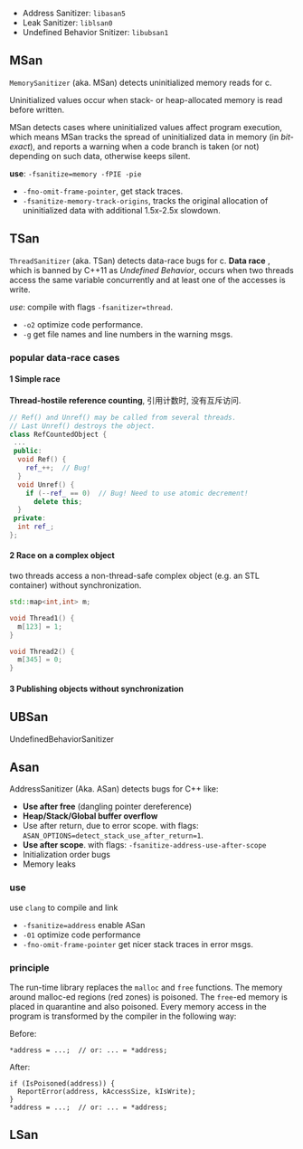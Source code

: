 - Address Sanitizer: `libasan5`
- Leak Sanitizer: `liblsan0`
- Undefined Behavior Snitizer: `libubsan1`

## MSan 

`MemorySanitizer` (aka. MSan) detects uninitialized memory reads for c.

Uninitialized values occur when stack- or heap-allocated memory is read before written. 

MSan detects cases where uninitialized values affect program execution, which means MSan tracks the spread of uninitialized data in memory (in *bit-exact*), and reports a warning when a code branch is taken (or not) depending on such data, otherwise keeps silent.

**use**: `-fsanitize=memory -fPIE -pie`
- `-fno-omit-frame-pointer`, get stack traces.
- `-fsanitize-memory-track-origins`, tracks the original allocation of uninitialized data with additional 1.5x-2.5x slowdown.

## TSan

`ThreadSanitizer` (aka. TSan) detects data-race bugs for c. **Data race** , which is banned by C++11 as *Undefined Behavior*,  occurs when two threads access the same variable concurrently and at least one of the accesses is write.

*use*: compile with flags `-fsanitizer=thread`.
- `-o2` optimize code performance.
- `-g` get file names and line numbers in the warning msgs.

### popular data-race cases

#### 1 Simple race

**Thread-hostile reference counting**, 引用计数时, 没有互斥访问.

```cpp
// Ref() and Unref() may be called from several threads.
// Last Unref() destroys the object.
class RefCountedObject {
 ...
 public:
  void Ref() {
    ref_++;  // Bug!
  }
  void Unref() {
    if (--ref_ == 0)  // Bug! Need to use atomic decrement!
      delete this;
  }
 private:
  int ref_;
};
```

#### 2 Race on a complex object

two threads access a non-thread-safe complex object (e.g. an STL container) without synchronization.

```cpp
std::map<int,int> m;

void Thread1() {
  m[123] = 1;
}

void Thread2() {
  m[345] = 0;
}
```

#### 3 Publishing objects without synchronization

## UBSan

UndefinedBehaviorSanitizer

## Asan

AddressSanitizer (Aka. ASan) detects bugs for C++ like:
- **Use after free** (dangling pointer dereference)
- **Heap/Stack/Global buffer overflow**
- Use after return, due to error scope. with flags: `ASAN_OPTIONS=detect_stack_use_after_return=1`.
- **Use after scope**. with flags: `-fsanitize-address-use-after-scope`
- Initialization order bugs
- Memory leaks

### use

use `clang` to compile and link 
- `-fsanitize=address` enable ASan
- `-01` optimize code performance
- `-fno-omit-frame-pointer` get nicer stack traces in error msgs.

### principle

The run-time library replaces the `malloc` and `free` functions. The memory around malloc-ed regions (red zones) is poisoned. The `free`\-ed memory is placed in quarantine and also poisoned. Every memory access in the program is transformed by the compiler in the following way:

Before:

```
*address = ...;  // or: ... = *address;
```

After:

```
if (IsPoisoned(address)) {
  ReportError(address, kAccessSize, kIsWrite);
}
*address = ...;  // or: ... = *address;
```

## LSan

